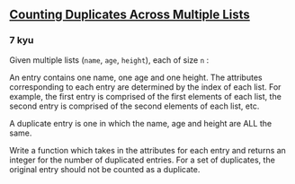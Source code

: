 <h2><a href=https://www.codewars.com/kata/6113c2dc3069b1001b8fdd05/train/javascript target="_blank">Counting Duplicates  Across Multiple Lists</a></h2><h3>7 kyu</h3><p>Given multiple lists (<code>name</code>, <code>age</code>, <code>height</code>), each of size <code>n</code> :</p><p>An entry contains one name, one age and one height. The attributes corresponding to each entry are determined by the index of each list. For example, the first entry is comprised of the first elements of each list, the second entry is comprised of the second elements of each list, etc. </p><p>A duplicate entry is one in which the name, age and height are ALL the same.</p><p>Write a function which takes in the attributes for each entry and returns an integer for the number of duplicated entries. For a set of duplicates, the original entry should not be counted as a duplicate.</p>